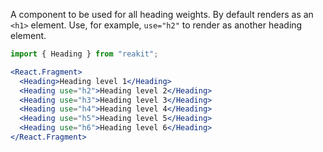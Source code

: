 A component to be used for all heading weights. By default renders as an `<h1>` element. Use, for example, `use="h2"` to render as another heading element.

```jsx
import { Heading } from "reakit";

<React.Fragment>
  <Heading>Heading level 1</Heading>
  <Heading use="h2">Heading level 2</Heading>
  <Heading use="h3">Heading level 3</Heading>
  <Heading use="h4">Heading level 4</Heading>
  <Heading use="h5">Heading level 5</Heading>
  <Heading use="h6">Heading level 6</Heading>
</React.Fragment>
```
